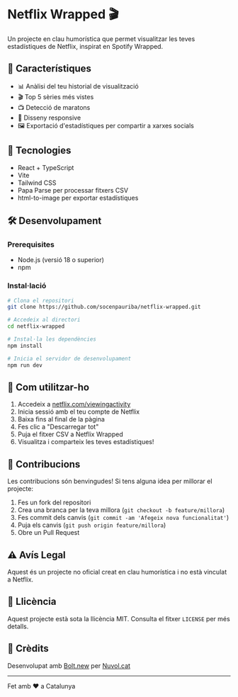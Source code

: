 # Netflix Wrapped 🎬

Un projecte en clau humorística que permet visualitzar les teves estadístiques de Netflix, inspirat en Spotify Wrapped.

## 🌟 Característiques

- 📊 Anàlisi del teu historial de visualització
- 🎬 Top 5 sèries més vistes
- 📺 Detecció de maratons
- 📱 Disseny responsive
- 🖼️ Exportació d'estadístiques per compartir a xarxes socials

## 🚀 Tecnologies

- React + TypeScript
- Vite
- Tailwind CSS
- Papa Parse per processar fitxers CSV
- html-to-image per exportar estadístiques

## 🛠️ Desenvolupament

### Prerequisites

- Node.js (versió 18 o superior)
- npm

### Instal·lació

```bash
# Clona el repositori
git clone https://github.com/socenpauriba/netflix-wrapped.git

# Accedeix al directori
cd netflix-wrapped

# Instal·la les dependències
npm install

# Inicia el servidor de desenvolupament
npm run dev
```

## 📖 Com utilitzar-ho

1. Accedeix a [netflix.com/viewingactivity](https://www.netflix.com/viewingactivity)
2. Inicia sessió amb el teu compte de Netflix
3. Baixa fins al final de la pàgina
4. Fes clic a "Descarregar tot"
5. Puja el fitxer CSV a Netflix Wrapped
6. Visualitza i comparteix les teves estadístiques!

## 🤝 Contribucions

Les contribucions són benvingudes! Si tens alguna idea per millorar el projecte:

1. Fes un fork del repositori
2. Crea una branca per la teva millora (`git checkout -b feature/millora`)
3. Fes commit dels canvis (`git commit -am 'Afegeix nova funcionalitat'`)
4. Puja els canvis (`git push origin feature/millora`)
5. Obre un Pull Request

## ⚠️ Avís Legal

Aquest és un projecte no oficial creat en clau humorística i no està vinculat a Netflix.

## 📝 Llicència

Aquest projecte està sota la llicència MIT. Consulta el fitxer `LICENSE` per més detalls.

## 💖 Crèdits

Desenvolupat amb [Bolt.new](https://bolt.new) per [Nuvol.cat](https://nuvol.cat)

---

Fet amb ❤️ a Catalunya